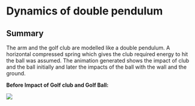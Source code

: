 # Dynamics of double pendulum 

## Summary 

The arm and the golf club are modelled like a double pendulum. A horizontal compressed spring which gives the club required energy to hit the ball was assumed. The animation generated shows the impact of club and the ball initially and later the impacts of the ball with the wall and the ground.

**Before Impact of Golf club and Golf Ball:**

<img src="https://render.githubusercontent.com/render/math?math=\newcommand{\Lagr}{L}">

